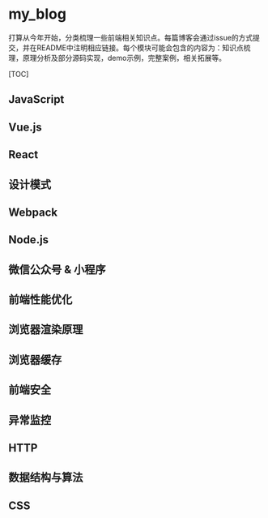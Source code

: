 # my_blog

打算从今年开始，分类梳理一些前端相关知识点。每篇博客会通过issue的方式提交，并在README中注明相应链接。每个模块可能会包含的内容为：知识点梳理，原理分析及部分源码实现，demo示例，完整案例，相关拓展等。

[TOC]

## JavaScript



## Vue.js



## React



## 设计模式



## Webpack



## Node.js



## 微信公众号 & 小程序



## 前端性能优化



## 浏览器渲染原理



## 浏览器缓存



## 前端安全



## 异常监控



## HTTP



## 数据结构与算法



## CSS



